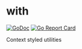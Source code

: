 # with
[![GoDoc](https://godoc.org/github.com/gopher-toolbox/with?status.svg)](https://godoc.org/github.com/gopher-toolbox/with) [![Go Report Card](https://goreportcard.com/badge/github.com/gopher-toolbox/with)](https://goreportcard.com/report/github.com/gopher-toolbox/with)

Context styled utilities

